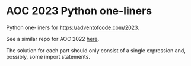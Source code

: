 # AOC 2023 Python one-liners

Python one-liners for https://adventofcode.com/2023.

See a similar repo for AOC 2022 [here](https://github.com/kaathewise/aoc2022).

The solution for each part should only consist of a single expression and, possibly, some import statements.
